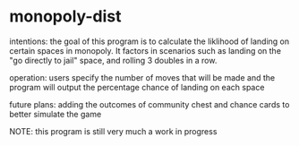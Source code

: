 # monopoly-dist

intentions:
the goal of this program is to calculate the liklihood of landing on certain spaces in monopoly.  It factors in scenarios such as landing on the "go directly to jail" space, and rolling 3 doubles in a row. 

operation:
users specify the number of moves that will be made and the program will output the percentage chance of landing on each space 

future plans:
adding the outcomes of community chest and chance cards to better simulate the game


NOTE: this program is still very much a work in progress
